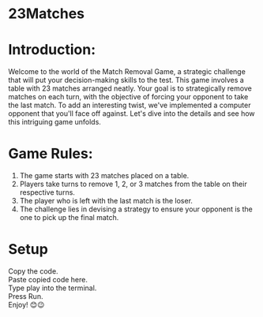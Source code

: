 # 23Matches

<h1>Introduction:</h1>

Welcome to the world of the Match Removal Game, a strategic challenge that will put your decision-making skills to the test. This game involves a table with 23 matches arranged neatly. Your goal is to strategically remove matches on each turn, with the objective of forcing your opponent to take the last match. To add an interesting twist, we've implemented a computer opponent that you'll face off against. Let's dive into the details and see how this intriguing game unfolds.  

<h1>Game Rules:  </h1>

1.	The game starts with 23 matches placed on a table. 
2.	Players take turns to remove 1, 2, or 3 matches from the table on their respective turns. 
3.	The player who is left with the last match is the loser.
4.	 The challenge lies in devising a strategy to ensure your opponent is the one to pick up the final match.

<h1> Setup</h1>

Copy the code.<br>
Paste copied code here.<br>
Type play into the terminal.<br>
Press Run.<br>
Enjoy! 😊😉 
